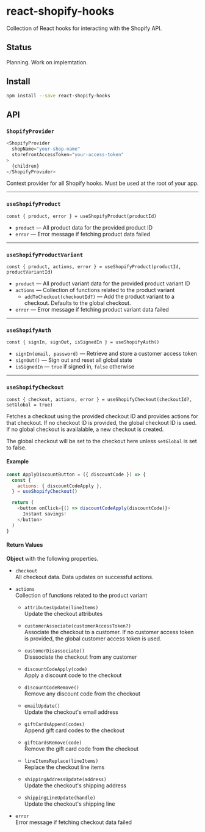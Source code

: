 # react-shopify-hooks

Collection of React hooks for interacting with the Shopify API.

## Status

Planning. Work on implemtation.

## Install

```sh
npm install --save react-shopify-hooks
```

## API

### `ShopifyProvider`

```js
<ShopifyProvider
  shopName="your-shop-name"
  storefrontAccessToken="your-access-token"
>
  {children}
</ShopifyProvider>
```

Context provider for all Shopify hooks. Must be used at the root of your app.

---

### `useShopifyProduct`

```
const { product, error } = useShopifyProduct(productId)
```

- `product` &mdash; All product data for the provided product ID
- `error` &mdash; Error message if fetching product data failed

---

### `useShopifyProductVariant`

```
const { product, actions, error } = useShopifyProduct(productId, productVariantId)
```

- `product` &mdash; All product variant data for the provided product variant
  ID
- `actions` &mdash; Collection of functions related to the product variant
  - `addToCheckout(checkoutId?)` &mdash; Add the product variant to a checkout.
    Defaults to the global checkout.
- `error` &mdash; Error message if fetching product variant data failed

---

### `useShopifyAuth`

```
const { signIn, signOut, isSignedIn } = useShopifyAuth()
```

- `signIn(email, password)` &mdash; Retrieve and store a customer access token
- `signOut()` &mdash; Sign out and reset all global state
- `isSignedIn` &mdash; `true` if signed in, `false` otherwise

---

### `useShopifyCheckout`

```
const { checkout, actions, error } = useShopifyCheckout(checkoutId?, setGlobal = true)
```

Fetches a checkout using the provided checkout ID and provides actions for that
checkout. If no checkout ID is provided, the global checkout ID is used. If no
global checkout is availalable, a new checkout is created.

The global checkout will be set to the checkout here unless `setGlobal` is set
to false.

#### Example

```js
const ApplyDiscountButton = ({ discountCode }) => {
  const {
    actions: { discountCodeApply },
  } = useShopifyCheckout()

  return (
    <button onClick={() => discountCodeApply(discountCode)}>
      Instant savings!
    </button>
  )
}
```

#### Return Values

**Object** with the following properties.

- `checkout`<br/>
  All checkout data. Data updates on successful actions.

- `actions`<br/>
  Collection of functions related to the product variant

  - `attributesUpdate(lineItems)`<br/>
    Update the checkout attributes

  - `customerAssociate(customerAccessToken?)`<br />
    Associate the checkout to a customer. If no customer access token is
    provided, the global customer access token is used.

  - `customerDisassociate()`<br/>
    Disssociate the checkout from any customer

  - `discountCodeApply(code)`<br/>
    Apply a discount code to the checkout

  - `discountCodeRemove()`<br/>
    Remove any discount code from the checkout

  - `emailUpdate()`<br/>
    Update the checkout's email address

  - `giftCardsAppend(codes)`<br/>
    Append gift card codes to the checkout

  - `giftCardsRemove(code)`<br/>
    Remove the gift card code from the checkout

  - `lineItemsReplace(lineItems)`<br/>
    Replace the checkout line items

  - `shippingAddressUpdate(address)`<br/>
    Update the checkout's shipping address

  - `shippingLineUpdate(handle)`<br/>
    Update the checkout's shipping line

- `error`<br/>
  Error message if fetching checkout data failed
